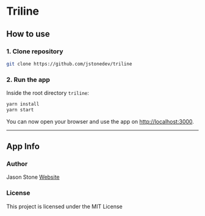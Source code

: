 # Triline

## How to use

### 1. Clone repository

```sh
git clone https://github.com/jstonedev/triline
```

### 2. Run the app

Inside the root directory `triline`:

```sh
yarn install
yarn start
```

You can now open your browser and use the app on [http://localhost:3000](http://localhost:3000).

---

## App Info

### Author

Jason Stone
[Website](https://jstonedev.com)

### License

This project is licensed under the MIT License
